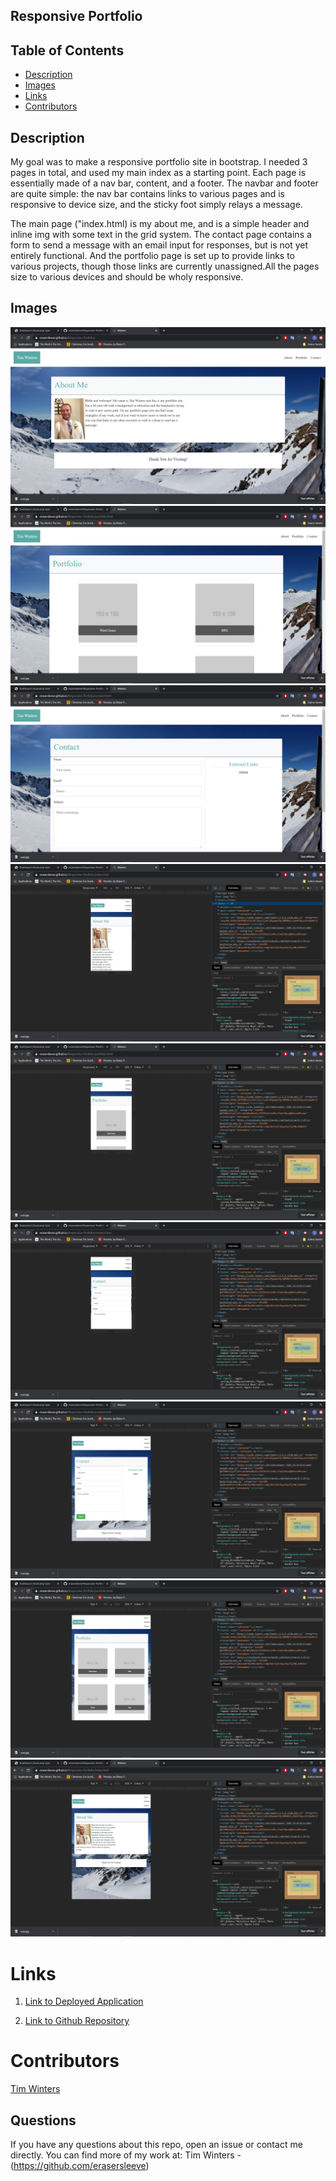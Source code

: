 ## Responsive Portfolio


## Table of Contents
  *  [Description](#Description)
  *  [Images](#Images)
  *  [Links](#Links)
  *  [Contributors](#Contributors)


## Description

My goal was to make a responsive portfolio site in bootstrap. I needed 3 pages in total, and used my main index as a starting point. Each page is essentially made of a nav bar, content, and a footer. The navbar and footer are quite simple: the nav bar contains links to various pages and is responsive to device size, and the sticky foot simply relays a message.

The main page ("index.html) is my about me, and is a simple header and inline img with some text in the grid system. The contact page contains a form to send a message with an email input for responses, but is not yet entirely functional. And the portfolio page is set up to provide links to various projects, though those links are currently unassigned.All the pages size to various devices and should be wholy responsive. 

  ## Images
![1](https://github.com/erasersleeve/Responsive-Portfolio/blob/master/assets/images/README%20imgs/Capture%20d%E2%80%99%C3%A9cran%20(3).png)
![2](https://github.com/erasersleeve/Responsive-Portfolio/blob/master/assets/images/README%20imgs/Capture%20d%E2%80%99%C3%A9cran%20(4).png)
![3](https://github.com/erasersleeve/Responsive-Portfolio/blob/master/assets/images/README%20imgs/Capture%20d%E2%80%99%C3%A9cran%20(5).png)
![4](https://github.com/erasersleeve/Responsive-Portfolio/blob/master/assets/images/README%20imgs/Capture%20d%E2%80%99%C3%A9cran%20(6).png)
![5](https://github.com/erasersleeve/Responsive-Portfolio/blob/master/assets/images/README%20imgs/Capture%20d%E2%80%99%C3%A9cran%20(7).png)
![6](https://github.com/erasersleeve/Responsive-Portfolio/blob/master/assets/images/README%20imgs/Capture%20d%E2%80%99%C3%A9cran%20(8).png)
![7](https://github.com/erasersleeve/Responsive-Portfolio/blob/master/assets/images/README%20imgs/Capture%20d%E2%80%99%C3%A9cran%20(9).png)
![8](https://github.com/erasersleeve/Responsive-Portfolio/blob/master/assets/images/README%20imgs/Capture%20d%E2%80%99%C3%A9cran%20(10).png)
![9](https://github.com/erasersleeve/Responsive-Portfolio/blob/master/assets/images/README%20imgs/Capture%20d%E2%80%99%C3%A9cran%20(11).png)
  # Links

  1. [Link to Deployed Application](https://erasersleeve.github.io/Responsive-Portfolio/)

  2. [Link to Github Repository](https://github.com/erasersleeve/Responsive-Portfolio)

  # Contributors 

  [Tim Winters](https://github.com/erasersleeve)




  
  ## Questions
  If you have any questions about this repo, open an issue or contact me directly. You can find more of my work at:
  Tim Winters - (https://github.com/erasersleeve)
  
  

    
